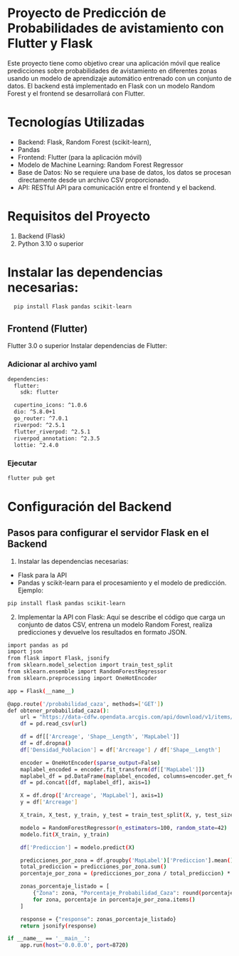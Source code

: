 
# Proyecto de Predicción de Probabilidades de avistamiento con Flutter y Flask

Este proyecto tiene como objetivo crear una aplicación móvil que realice predicciones sobre probabilidades de avistamiento en diferentes zonas usando un modelo de aprendizaje automático entrenado con un conjunto de datos. El backend está implementado en Flask con un modelo Random Forest y el frontend se desarrollará con Flutter.


# Tecnologías Utilizadas
- Backend: Flask, Random Forest (scikit-learn), 
- Pandas
- Frontend: Flutter (para la aplicación móvil)
- Modelo de Machine Learning: Random Forest Regressor
- Base de Datos: No se requiere una base de datos, los datos se procesan directamente desde un   archivo CSV proporcionado.
- API: RESTful API para comunicación entre el frontend y el backend.

# Requisitos del Proyecto
1. Backend (Flask)
2. Python 3.10 o superior


# Instalar las dependencias necesarias:






```bash
  pip install Flask pandas scikit-learn

```
    
## Frontend (Flutter)

Flutter 3.0 o superior
Instalar dependencias de Flutter:

### Adicionar al archivo yaml
```bash
dependencies:
  flutter:
    sdk: flutter

  cupertino_icons: ^1.0.6
  dio: ^5.8.0+1
  go_router: ^7.0.1
  riverpod: ^2.5.1
  flutter_riverpod: ^2.5.1
  riverpod_annotation: ^2.3.5
  lottie: ^2.4.0
```
### Ejecutar
```bash
flutter pub get
```

# Configuración del Backend
## Pasos para configurar el servidor Flask en el Backend
1. Instalar las dependencias necesarias:

- Flask para la API
- Pandas y scikit-learn para el procesamiento y el modelo de predicción.
Ejemplo:

``` bash
pip install flask pandas scikit-learn
```

2. Implementar la API con Flask: Aquí se describe el código que carga un conjunto de datos CSV, entrena un modelo Random Forest, realiza predicciones y devuelve los resultados en formato JSON.

``` bash
import pandas as pd
import json
from flask import Flask, jsonify
from sklearn.model_selection import train_test_split
from sklearn.ensemble import RandomForestRegressor
from sklearn.preprocessing import OneHotEncoder

app = Flask(__name__)

@app.route('/probabilidad_caza', methods=['GET'])
def obtener_probabilidad_caza():
    url = "https://data-cdfw.opendata.arcgis.com/api/download/v1/items/c5a5fcce39cf44f5b4f218781cbd2bb1/csv?layers=0"
    df = pd.read_csv(url)

    df = df[['Arcreage', 'Shape__Length', 'MapLabel']]
    df = df.dropna()
    df['Densidad_Poblacion'] = df['Arcreage'] / df['Shape__Length']

    encoder = OneHotEncoder(sparse_output=False)
    maplabel_encoded = encoder.fit_transform(df[['MapLabel']])
    maplabel_df = pd.DataFrame(maplabel_encoded, columns=encoder.get_feature_names_out(['MapLabel']))
    df = pd.concat([df, maplabel_df], axis=1)

    X = df.drop(['Arcreage', 'MapLabel'], axis=1)
    y = df['Arcreage']

    X_train, X_test, y_train, y_test = train_test_split(X, y, test_size=0.2, random_state=42)

    modelo = RandomForestRegressor(n_estimators=100, random_state=42)
    modelo.fit(X_train, y_train)

    df['Prediccion'] = modelo.predict(X)

    predicciones_por_zona = df.groupby('MapLabel')['Prediccion'].mean()
    total_prediccion = predicciones_por_zona.sum()
    porcentaje_por_zona = (predicciones_por_zona / total_prediccion) * 100

    zonas_porcentaje_listado = [
        {"Zona": zona, "Porcentaje_Probabilidad_Caza": round(porcentaje, 2)}
        for zona, porcentaje in porcentaje_por_zona.items()
    ]

    response = {"response": zonas_porcentaje_listado}
    return jsonify(response)

if __name__ == '__main__':
    app.run(host='0.0.0.0', port=8720)

```

